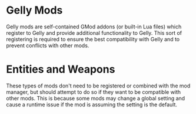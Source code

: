 # Gelly Mods

Gelly mods are self-contained GMod addons (or built-in Lua files) which register to Gelly and provide additional functionality to Gelly. This sort of registering is required to ensure the best compatibility with Gelly and to prevent conflicts with other mods.

# Entities and Weapons

These types of mods don't need to be registered or combined with the mod manager, but should attempt to do so if they want to be compatible with other mods. This is because some mods may change a global setting and cause a runtime issue if the mod is assuming the setting is the default.